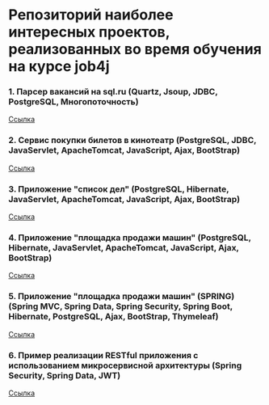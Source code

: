 ﻿# Репозиторий наиболее интересных проектов, реализованных во время обучения на курсе job4j

<h3>1. Парсер вакансий на sql.ru (Quartz, Jsoup, JDBC, PostgreSQL, Многопоточность)</h3>
<a href="https://github.com/brakhin/portfolio/tree/master/sqlru_parser">Ссылка</a> 

<h3>2. Сервис покупки билетов в кинотеатр (PostgreSQL, JDBC, JavaServlet, ApacheTomcat, JavaScript, Ajax, BootStrap)</h3>
<a href="https://github.com/brakhin/portfolio/tree/master/servlets_cinema">Ссылка</a> 

<h3>3. Приложение "список дел" (PostgreSQL, Hibernate, JavaServlet, ApacheTomcat, JavaScript, Ajax, BootStrap)</h3>
<a href="https://github.com/brakhin/portfolio/tree/master/todolist_hibernate">Ссылка</a> 
 
<h3>4. Приложение "площадка продажи машин" (PostgreSQL, Hibernate, JavaServlet, ApacheTomcat, JavaScript, Ajax, BootStrap)</h3>
<a href="https://github.com/brakhin/portfolio/tree/master/carseller_hibernate">Ссылка</a> 
 
<h3>5. Приложение "площадка продажи машин" (SPRING) (Spring MVC, Spring Data, Spring Security, Spring Boot, Hibernate, PostgreSQL, Ajax, BootStrap, Thymeleaf)</h3>
<a href="https://github.com/brakhin/portfolio/tree/master/carseller_spring">Ссылка</a> 

<h3>6. Пример реaлизации RESTful приложения с использованием микросервисной архитектуры (Spring Security, Spring Data, JWT)</h3>
<a href="https://github.com/brakhin/portfolio/tree/master/rest_app">Ссылка</a> 



